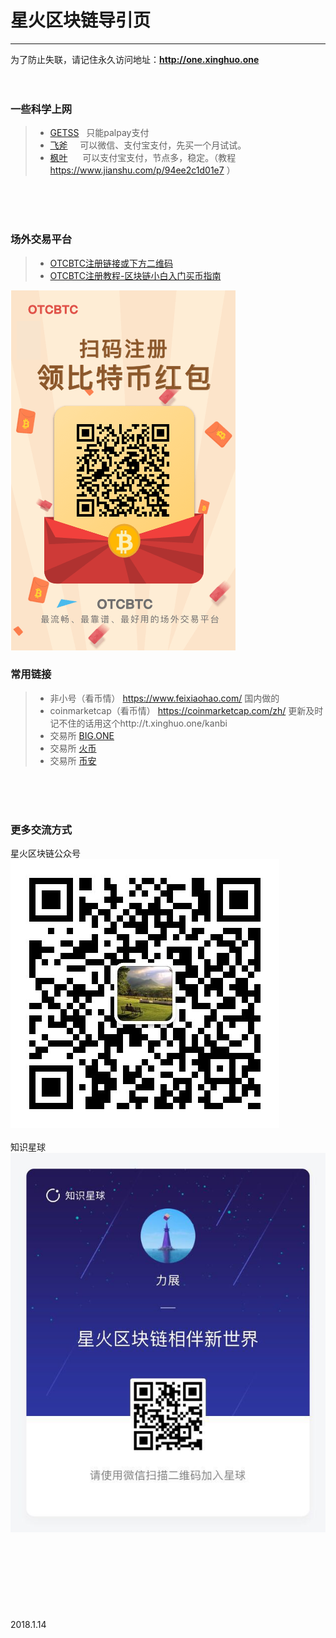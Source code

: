 # 星火区块链导引页
------
为了防止失联，请记住永久访问地址：**http://one.xinghuo.one** 
<br>
<br>
<br>

### 一些科学上网

> * [GETSS](https://clients.getss.org/users/aff.php?aff=197)    只能palpay支付
> * [飞斧](https://www.feijiasu.com/aff.php?aff=1180)     可以微信、支付宝支付，先买一个月试试。
> * [枫叶](https://www.fyzhuji.com/aff.php?aff=633)      可以支付宝支付，节点多，稳定。（教程 https://www.jianshu.com/p/94ee2c1d01e7 ）
<br>
<br>
<br>

### 场外交易平台
> * [OTCBTC注册链接或下方二维码](https://otcbtc.com/referrals/XIBEIDMY) 
> * [OTCBTC注册教程-区块链小白入门买币指南](https://mp.weixin.qq.com/s/AVhsBj3Mndj4KZbnJQxMlw) 

![Image](https://github.com/shenghub/xinghuo/blob/master/chunjinse_referral.png)



### 常用链接

> * 非小号（看币情） https://www.feixiaohao.com/ 国内做的
> * coinmarketcap（看币情） https://coinmarketcap.com/zh/ 更新及时  记不住的话用这个http://t.xinghuo.one/kanbi
> * 交易所 [BIG.ONE](https://big.one) 
> * 交易所 [火币](https://www.huobi.pro) 
> * 交易所 [币安](https://www.binance.com/?ref=11170328) 
<br>
<br>
<br>

### 更多交流方式

星火区块链公众号
<br>
![Image](https://github.com/shenghub/xinghuo/blob/master/xinghuogzh.jpg)
<br>
<br>
知识星球
<br>
![Image](https://github.com/shenghub/xinghuo/blob/master/xinghuozsxq.jpg)
<br>
<br>
<br>
<br>
<br>
<br>
<br>
<br>
<br>
2018.1.14

